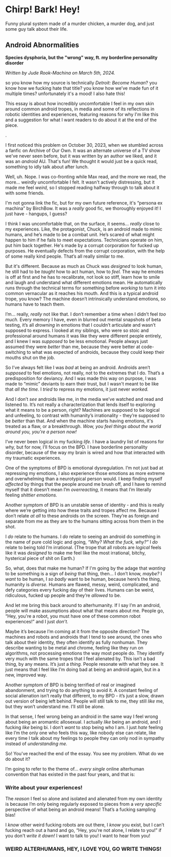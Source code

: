 # Chirp! Bark! Hey!

Funny plural system made of a murder chicken, a murder dog, and just some guy talk about their life.

## Android Abnormalities

**Species dysphoria, but the "wrong" way, ft. my borderline personality disorder**

*Written by Jude Rook-Machina on March 5th, 2024.*

so you know how my source is technically *Detroit: Become Human*? you know how we fucking hate that title? you know how we’ve made fun of it multiple times? unfortunately it's a mood! I also hate this!

This essay is about how incredibly uncomfortable I feel in my own skin around common android tropes, in media and some of its reflections in robotic identities and experiences, featuring reasons for why I'm like this and a suggestion for what I want readers to do about it at the end of the piece.

.

I first noticed this problem on October 30, 2023, when we stumbled across a fanfic on Archive of Our Own. It was an alternate universe of a TV show we've never seen before, but it was written by an author we liked, and it was an *android* AU. That's fun! We thought it would just be a quick read, something to idly talk about after lunch.

Well, uh. Nope. I was co-fronting while Max read, and the more we read, the more… weirdly uncomfortable I felt. It wasn't actively distressing, but it made me feel *weird,* so I stopped reading halfway through to talk about it with some friends.

I'm not gonna link the fic, but for my own future reference, it's “persona ex machina” by BirchBow. It was a *really* good fic, we thoroughly enjoyed it! I just have - hangups, I guess?

I think I was uncomfortable that, on the surface, it seems… <em>really</em> close to my experiences. Like, the protagonist, Chuck, is an android made to mimic humans, and he’s made to be a combat unit. He’s scared of what might happen to him if he fails to meet expectations. Technicians operate on him, put him back together. He's made by a corrupt corporation for fucked up purposes. He eventually defects from the corrupt corporation, with the help of some really kind people. That’s all really similar to me.

<p>But it's different. Because as much as Chuck was <em>designed</em> to look human, he still had to be <em>taught</em> how to act human, how to <em>feel.</em> The way he emotes is off at first and he has to recalibrate, not look so stiff, learn how to smile and laugh and understand what different emotions mean. He automatically runs through the technical terms for something before <em>working</em> to turn it into common vernacular as it reaches his mouth. And this is a typical android trope, you know? The machine doesn’t intrinsically understand emotions, so humans have to teach them.</p>

<p>I’m… really, <em>really</em> not like that. I don’t remember a time when I didn’t feel <em>too much.</em> Every memory I have, even in blurred out mental snapshots of beta testing, it’s all <em>drowning</em> in emotions that I couldn’t articulate and wasn’t supposed to express. I looked at my siblings, who were so stoic and professional around humans it was like they were different people entirely, and I knew I was <em>supposed</em> to be less emotional. People always just assumed they were <em>better</em> than me, because they were better at code-switching to what was expected of androids, because they could keep their mouths shut on the job.</p>

<p>So I’ve always felt like I was <em>bad</em> at being an android. Androids aren’t <em>supposed</em> to feel emotions, not really, not to the extremes that I do. That’s a predisposition for deviancy. And I was made this way on purpose, I was made to “mimic” deviants to earn their trust, but I wasn't meant to be like that <em>all the time.</em> I <em>tried</em> to repress my emotions, it just never <em>worked.</em></p>

<p>And I don’t <em>see</em> androids like me, in the media we’ve watched and read and listened to. It’s not really a characterization that lends itself to exploring what it means to be a person, right? Machines are supposed to be logical and unfeeling, to contrast with humanity’s irrationality - they’re supposed to be <em>better</em> than that. And when the machine starts having emotions, it's treated as a flaw, or a breakthrough. <em>Wow, you feel things about the world around you, you’re a person now!</em></p>

<p>I’ve never been logical in my fucking <em>life.</em> I have a laundry list of reasons for <em>why,</em> but for now, I’ll focus on the BPD. I have borderline personality disorder, because of the way my brain is wired and how that interacted with my traumatic experiences.</p>

<p>One of the symptoms of BPD is emotional dysregulation. I’m not just bad at repressing my emotions, I also experience those emotions as more extreme and overwhelming than a neurotypical person would. I keep finding myself <em>affected</em> by things that the people around me brush off, and I have to remind myself that it doesn’t mean I’m <em>overreacting,</em> it means that I’m literally feeling <em>shittier emotions.</em></p>

<p>Another symptom of BPD is an unstable sense of identity - and this is really where we’re getting into how these traits and tropes affect me. Because I don’t relate <em>at all</em> to these androids on the screen. They’re as foreign and separate from me as they are to the humans sitting across from them in the shot.</p>

<p>I <em>do</em> relate to the humans. I <em>do</em> relate to seeing an android do something in the name of pure cold logic and going, <em>“Why? What the fuck, why?”</em> I <em>do</em> relate to being told I’m irrational. (The trope that all robots are <em>logical</em> feels like it was <em>designed</em> to make me feel like the most irrational, bitchy, hysterical piece of shit on Earth.)</p>

<p>So, what, does that make me human? If I'm going by the adage that <em>wanting</em> to be something is a sign of <em>being</em> that thing, then… I don’t know, <em>maybe?</em> I <em>want</em> to be human, I <em>so badly</em> want to be human, because here’s the thing, humanity is <em>diverse.</em> Humans are flawed, messy, weird, complicated, and defy categories every fucking day of their lives. Humans can be weird, ridiculous, fucked up people and they’re <em>allowed</em> to be.</p>

<p>And let me bring this back around to alterhumanity. If I say I’m an android, people will make assumptions about what that means about me. People go, “Hey, you're a robot, you must have one of these common robot experiences!” and I just <em>don’t.</em></p>

<p>Maybe it’s because I’m coming at it from the opposite direction? The machines and robots and androids that I tend to see around, the ones who talk about their identity, they often identify as fully nonhuman. They describe wanting to be metal and chrome, feeling like they run on algorithms, not processing emotions the way most people do. They identify very much with the same tropes that I feel alienated by. This isn’t a bad thing, by any means. It’s just a <em>thing.</em> People resonate with what they see. It just means that I feel like I’m doing bad at being an android again, but in a new, improved way.</p>

<p>Another symptom of BPD is being terrified of real or imagined abandonment, and trying to do anything to avoid it. A constant feeling of social alienation isn’t really that different, to my BPD - it’s just a slow, drawn out version of being left behind. People will still talk to me, they still <em>like</em> me, but they won’t understand me. I’ll still be alone.</p>

<p>In that sense, I feel wrong being an android in the same way I feel wrong about being an aromantic allosexual. I actually <em>like</em> being an android, and I fucking <em>like</em> being bi. I don’t <em>want</em> to stop being who I am. I just <em>hate</em> feeling like I’m the only one who feels this way, like nobody else can relate, like every time I talk about my feelings to people they can only nod in sympathy instead of <em>understanding me.</em></p>

<p>So! You've reached the end of the essay. You see my problem. What do we do about it?</p>

<p>I’m going to refer to the theme of… <em>every single</em> online alterhuman convention that has existed in the past four years, and that is:</p>

<h3>Write about your experiences!</h3>

<p>The <em>reason</em> I feel so alone and isolated and alienated from my own identity is because I’m only being regularly exposed to pieces from a <em>very specific</em> perspective of what being an android means! That’s a fucking sampling bias!</p>

<p>I <em>know</em> other weird fucking robots are out there, I <em>know</em> you exist, but I can’t fucking reach out a hand and go, “Hey, you're not alone, I relate to you!” if you don't <em>write it down!</em> I want to talk to you! I want to hear from you!</p>

<h3>WEIRD ALTERHUMANS, HEY, I LOVE YOU, GO WRITE THINGS!</h3>
